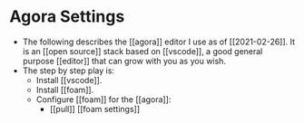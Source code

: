 # Agora Settings

- The following describes the [[agora]] editor I use as of [[2021-02-26]]. It is an [[open source]] stack based on [[vscode]], a good general purpose [[editor]] that can grow with you as you wish.
- The step by step play is:
  - Install [[vscode]].
  - Install [[foam]].
  - Configure [[foam]] for the [[agora]]: 
    - [[pull]] [[foam settings]]


